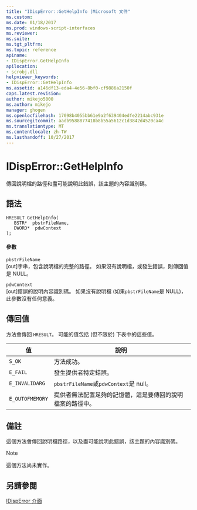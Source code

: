 ```yaml
---
title: "IDispError::GetHelpInfo |Microsoft 文件"
ms.custom: 
ms.date: 01/18/2017
ms.prod: windows-script-interfaces
ms.reviewer: 
ms.suite: 
ms.tgt_pltfrm: 
ms.topic: reference
apiname:
- IDispError.GetHelpInfo
apilocation:
- scrobj.dll
helpviewer_keywords:
- IDispError::GetHelpInfo
ms.assetid: a146df13-eda4-4e56-8bf0-cf9886a2150f
caps.latest.revision: 
author: mikejo5000
ms.author: mikejo
manager: ghogen
ms.openlocfilehash: 17098b4055bb61e9a2f639404edfe2214abc931e
ms.sourcegitcommit: aadb9588877418b8b55a5612c1d3842d4520ca4c
ms.translationtype: MT
ms.contentlocale: zh-TW
ms.lasthandoff: 10/27/2017
---
```

# <a name="idisperrorgethelpinfo"></a>IDispError::GetHelpInfo
傳回說明檔的路徑和盡可能說明此錯誤，該主題的內容識別碼。  
  
## <a name="syntax"></a>語法  
  
```  
HRESULT GetHelpInfo(  
   BSTR*  pbstrFileName,  
   DWORD*  pdwContext  
);  
```  
  
#### <a name="parameters"></a>參數  
 `pbstrFileName`  
 [out]字串，包含說明檔的完整的路徑。 如果沒有說明檔，或發生錯誤，則傳回值是 NULL。  
  
 `pdwContext`  
 [out]錯誤的說明內容識別碼。 如果沒有說明檔 (如果`pbstrFileName`是 NULL)，此參數沒有任何意義。  
  
## <a name="return-value"></a>傳回值  
 方法會傳回 `HRESULT`。 可能的值包括 (但不限於) 下表中的這些值。  
  
|值|說明|  
|-----------|-----------------|  
|`S_OK`|方法成功。|  
|`E_FAIL`|發生提供者特定錯誤。|  
|`E_INVALIDARG`|`pbstrFileName`或`pdwContext`是 null。|  
|`E_OUTOFMEMORY`|提供者無法配置足夠的記憶體，這是要傳回的說明檔案的路徑中。|  
  
## <a name="remarks"></a>備註  
 這個方法會傳回說明檔路徑，以及盡可能說明此錯誤，該主題的內容識別碼。  
  
> [!NOTE]
>  這個方法尚未實作。  
  
## <a name="see-also"></a>另請參閱  
 [IDispError 介面](../../winscript/reference/idisperror-interface.md)
